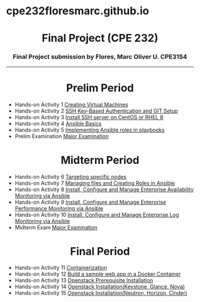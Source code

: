 # cpe232floresmarc.github.io
<h1 align="center">Final Project (CPE 232)</h1>
<h3 align="center">Final Project submission by Flores, Marc Oliver U. CPE31S4</h3>

<hr>

<h1 align="center">Prelim Period</h1>

- Hands-on Activity 1 [Creating Virtual Machines](https://github.com/Mofu24/HOA1.git)
- Hands-on Activity 2 [SSH Key-Based Authentication and GIT Setup](https://github.com/Mofu24/HOA2.git)
- Hands-on Activity 3 [Install SSH server on CentOS or RHEL 8](https://github.com/Mofu24/HOA3.git)
- Hands-on Activity 4 [Ansible Basics](https://github.com/Mofu24/CPE232_floresmarc.git)
- Hands-on Activity 5 [Implementing Ansible roles in playbooks](https://github.com/Mofu24/HOA5.git)
- Prelim Examination [Major Examination](https://github.com/Mofu24/Flores_PrelimExam.git)

<h1 align="center">Midterm Period</h1>

- Hands-on Activity 6 [Targeting specific nodes](https://github.com/Mofu24/HOA6.git)
- Hands-on Activity 7 [Managing files and Creating Roles in Ansible](https://github.com/Mofu24/HOA7.git)
- Hands-on Activity 8 [Install, Configure and Manage Enterprise Availability Monitoring via Ansible](https://github.com/Mofu24/HOA8.git)
- Hands-on Activity 9 [Install, Configure and Manage Enterprise Performance Monitoring via Ansible](https://github.com/Mofu24/HOA9.git)
- Hands-on Activity 10 [Install, Configure and Manage Enterprise Log Monitoring via Ansible](https://github.com/Mofu24/HOA10.git)
- Midterm Exam [Major Examination](https://github.com/Mofu24/CPE_MIDEXAM_FLORES.git)

<h1 align="center">Final Period</h1>

- Hands-on Activity 11 [Containerization](https://github.com/Mofu24/HOA11.git)
- Hands-on Activity 12 [Build a sample web app in a Docker Container](https://github.com/Mofu24/HOA12.git)
- Hands-on Activity 13 [Openstack Prerequisite Installation](https://github.com/Mofu24/HOA13.git)
- Hands-on Activity 14 [Openstack Installation(Keystone, Glance, Nova)](https://github.com/Mofu24/HOA14.git)
- Hands-on Activity 15 [Openstack Installation(Neutron, Horizon, Cinder)](https://github.com/Mofu24/HOA15.git)
